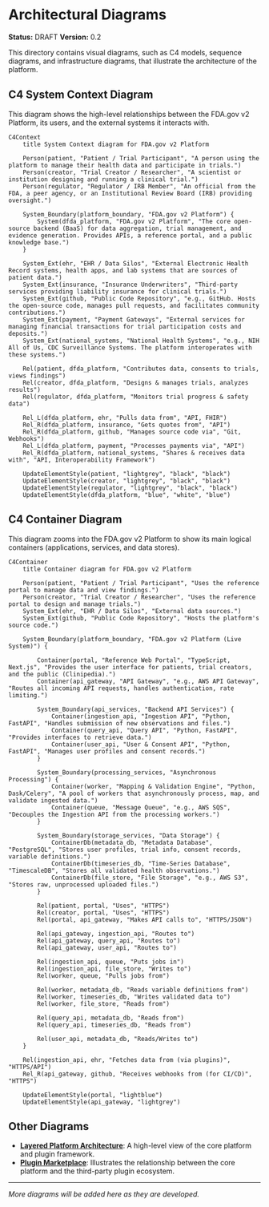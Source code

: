# Architectural Diagrams

**Status:** DRAFT
**Version:** 0.2

This directory contains visual diagrams, such as C4 models, sequence diagrams, and infrastructure diagrams, that illustrate the architecture of the platform.

## C4 System Context Diagram

This diagram shows the high-level relationships between the FDA.gov v2 Platform, its users, and the external systems it interacts with.

```mermaid
C4Context
    title System Context diagram for FDA.gov v2 Platform

    Person(patient, "Patient / Trial Participant", "A person using the platform to manage their health data and participate in trials.")
    Person(creator, "Trial Creator / Researcher", "A scientist or institution designing and running a clinical trial.")
    Person(regulator, "Regulator / IRB Member", "An official from the FDA, a peer agency, or an Institutional Review Board (IRB) providing oversight.")
    
    System_Boundary(platform_boundary, "FDA.gov v2 Platform") {
        System(dfda_platform, "FDA.gov v2 Platform", "The core open-source backend (BaaS) for data aggregation, trial management, and evidence generation. Provides APIs, a reference portal, and a public knowledge base.")
    }

    System_Ext(ehr, "EHR / Data Silos", "External Electronic Health Record systems, health apps, and lab systems that are sources of patient data.")
    System_Ext(insurance, "Insurance Underwriters", "Third-party services providing liability insurance for clinical trials.")
    System_Ext(github, "Public Code Repository", "e.g., GitHub. Hosts the open-source code, manages pull requests, and facilitates community contributions.")
    System_Ext(payment, "Payment Gateways", "External services for managing financial transactions for trial participation costs and deposits.")
    System_Ext(national_systems, "National Health Systems", "e.g., NIH All of Us, CDC Surveillance Systems. The platform interoperates with these systems.")

    Rel(patient, dfda_platform, "Contributes data, consents to trials, views findings")
    Rel(creator, dfda_platform, "Designs & manages trials, analyzes results")
    Rel(regulator, dfda_platform, "Monitors trial progress & safety data")

    Rel_L(dfda_platform, ehr, "Pulls data from", "API, FHIR")
    Rel_R(dfda_platform, insurance, "Gets quotes from", "API")
    Rel_R(dfda_platform, github, "Manages source code via", "Git, Webhooks")
    Rel_L(dfda_platform, payment, "Processes payments via", "API")
    Rel_R(dfda_platform, national_systems, "Shares & receives data with", "API, Interoperability Framework")

    UpdateElementStyle(patient, "lightgrey", "black", "black")
    UpdateElementStyle(creator, "lightgrey", "black", "black")
    UpdateElementStyle(regulator, "lightgrey", "black", "black")
    UpdateElementStyle(dfda_platform, "blue", "white", "blue")
```

## C4 Container Diagram

This diagram zooms into the FDA.gov v2 Platform to show its main logical containers (applications, services, and data stores).

```mermaid
C4Container
    title Container diagram for FDA.gov v2 Platform

    Person(patient, "Patient / Trial Participant", "Uses the reference portal to manage data and view findings.")
    Person(creator, "Trial Creator / Researcher", "Uses the reference portal to design and manage trials.")
    System_Ext(ehr, "EHR / Data Silos", "External data sources.")
    System_Ext(github, "Public Code Repository", "Hosts the platform's source code.")

    System_Boundary(platform_boundary, "FDA.gov v2 Platform (Live System)") {
        
        Container(portal, "Reference Web Portal", "TypeScript, Next.js", "Provides the user interface for patients, trial creators, and the public (Clinipedia).")
        Container(api_gateway, "API Gateway", "e.g., AWS API Gateway", "Routes all incoming API requests, handles authentication, rate limiting.")
        
        System_Boundary(api_services, "Backend API Services") {
            Container(ingestion_api, "Ingestion API", "Python, FastAPI", "Handles submission of new observations and files.")
            Container(query_api, "Query API", "Python, FastAPI", "Provides interfaces to retrieve data.")
            Container(user_api, "User & Consent API", "Python, FastAPI", "Manages user profiles and consent records.")
        }
        
        System_Boundary(processing_services, "Asynchronous Processing") {
            Container(worker, "Mapping & Validation Engine", "Python, Dask/Celery", "A pool of workers that asynchronously process, map, and validate ingested data.")
            Container(queue, "Message Queue", "e.g., AWS SQS", "Decouples the Ingestion API from the processing workers.")
        }
        
        System_Boundary(storage_services, "Data Storage") {
            ContainerDb(metadata_db, "Metadata Database", "PostgreSQL", "Stores user profiles, trial info, consent records, variable definitions.")
            ContainerDb(timeseries_db, "Time-Series Database", "TimescaleDB", "Stores all validated health observations.")
            ContainerDb(file_store, "File Storage", "e.g., AWS S3", "Stores raw, unprocessed uploaded files.")
        }

        Rel(patient, portal, "Uses", "HTTPS")
        Rel(creator, portal, "Uses", "HTTPS")
        Rel(portal, api_gateway, "Makes API calls to", "HTTPS/JSON")

        Rel(api_gateway, ingestion_api, "Routes to")
        Rel(api_gateway, query_api, "Routes to")
        Rel(api_gateway, user_api, "Routes to")
        
        Rel(ingestion_api, queue, "Puts jobs in")
        Rel(ingestion_api, file_store, "Writes to")
        Rel(worker, queue, "Pulls jobs from")

        Rel(worker, metadata_db, "Reads variable definitions from")
        Rel(worker, timeseries_db, "Writes validated data to")
        Rel(worker, file_store, "Reads from")

        Rel(query_api, metadata_db, "Reads from")
        Rel(query_api, timeseries_db, "Reads from")

        Rel(user_api, metadata_db, "Reads/Writes to")
    }

    Rel(ingestion_api, ehr, "Fetches data from (via plugins)", "HTTPS/API")
    Rel_R(api_gateway, github, "Receives webhooks from (for CI/CD)", "HTTPS")
    
    UpdateElementStyle(portal, "lightblue")
    UpdateElementStyle(api_gateway, "lightgrey")
```

## Other Diagrams

* **[Layered Platform Architecture](https://static.crowdsourcingcures.org/img/layered-platform-architecture-diagram.png)**: A high-level view of the core platform and plugin framework.
* **[Plugin Marketplace](https://static.crowdsourcingcures.org/img/plugin-marketplace.png)**: Illustrates the relationship between the core platform and the third-party plugin ecosystem.

---
*More diagrams will be added here as they are developed.*
